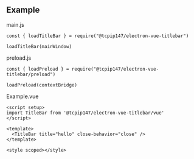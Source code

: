 ## Example

main.js
```
const { loadTitleBar } = require("@tcpip147/electron-vue-titlebar")

loadTitleBar(mainWindow)
```

preload.js
```
const { loadPreload } = require("@tcpip147/electron-vue-titlebar/preload")

loadPreload(contextBridge)
```

Example.vue
```
<script setup>
import TitleBar from '@tcpip147/electron-vue-titlebar/vue'
</script>

<template>
  <TitleBar title="hello" close-behavior="close" />
</template>

<style scoped></style>
```
